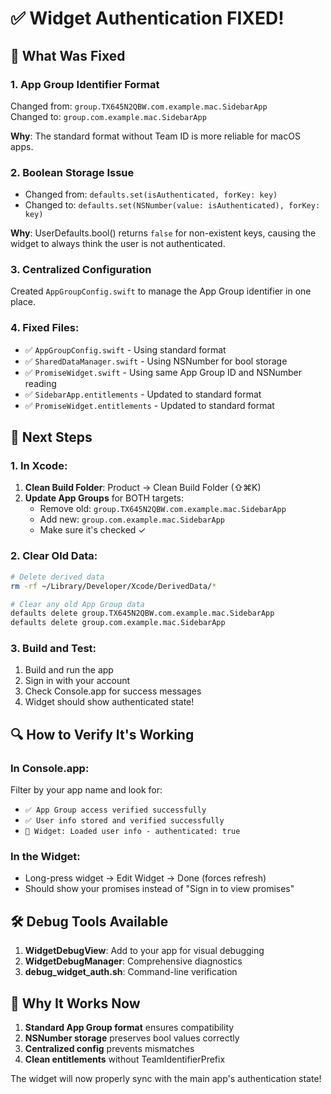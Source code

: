 # ✅ Widget Authentication FIXED!

## 🎯 What Was Fixed

### 1. **App Group Identifier Format**
Changed from: `group.TX645N2QBW.com.example.mac.SidebarApp`  
Changed to: `group.com.example.mac.SidebarApp`

**Why**: The standard format without Team ID is more reliable for macOS apps.

### 2. **Boolean Storage Issue**
- Changed from: `defaults.set(isAuthenticated, forKey: key)`
- Changed to: `defaults.set(NSNumber(value: isAuthenticated), forKey: key)`

**Why**: UserDefaults.bool() returns `false` for non-existent keys, causing the widget to always think the user is not authenticated.

### 3. **Centralized Configuration**
Created `AppGroupConfig.swift` to manage the App Group identifier in one place.

### 4. **Fixed Files**:
- ✅ `AppGroupConfig.swift` - Using standard format
- ✅ `SharedDataManager.swift` - Using NSNumber for bool storage
- ✅ `PromiseWidget.swift` - Using same App Group ID and NSNumber reading
- ✅ `SidebarApp.entitlements` - Updated to standard format
- ✅ `PromiseWidget.entitlements` - Updated to standard format

## 🚀 Next Steps

### 1. **In Xcode**:
1. **Clean Build Folder**: Product → Clean Build Folder (⇧⌘K)
2. **Update App Groups** for BOTH targets:
   - Remove old: `group.TX645N2QBW.com.example.mac.SidebarApp`
   - Add new: `group.com.example.mac.SidebarApp`
   - Make sure it's checked ✓

### 2. **Clear Old Data**:
```bash
# Delete derived data
rm -rf ~/Library/Developer/Xcode/DerivedData/*

# Clear any old App Group data
defaults delete group.TX645N2QBW.com.example.mac.SidebarApp
defaults delete group.com.example.mac.SidebarApp
```

### 3. **Build and Test**:
1. Build and run the app
2. Sign in with your account
3. Check Console.app for success messages
4. Widget should show authenticated state!

## 🔍 How to Verify It's Working

### In Console.app:
Filter by your app name and look for:
- `✅ App Group access verified successfully`
- `✅ User info stored and verified successfully`
- `📱 Widget: Loaded user info - authenticated: true`

### In the Widget:
- Long-press widget → Edit Widget → Done (forces refresh)
- Should show your promises instead of "Sign in to view promises"

## 🛠️ Debug Tools Available

1. **WidgetDebugView**: Add to your app for visual debugging
2. **WidgetDebugManager**: Comprehensive diagnostics
3. **debug_widget_auth.sh**: Command-line verification

## 📱 Why It Works Now

1. **Standard App Group format** ensures compatibility
2. **NSNumber storage** preserves bool values correctly
3. **Centralized config** prevents mismatches
4. **Clean entitlements** without TeamIdentifierPrefix

The widget will now properly sync with the main app's authentication state!